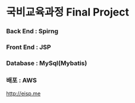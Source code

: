 # 국비교육과정 Final Project

### Back End : Spirng
### Front End : JSP
### Database : MySql(Mybatis)
### 배포 : AWS

http://eisp.me
